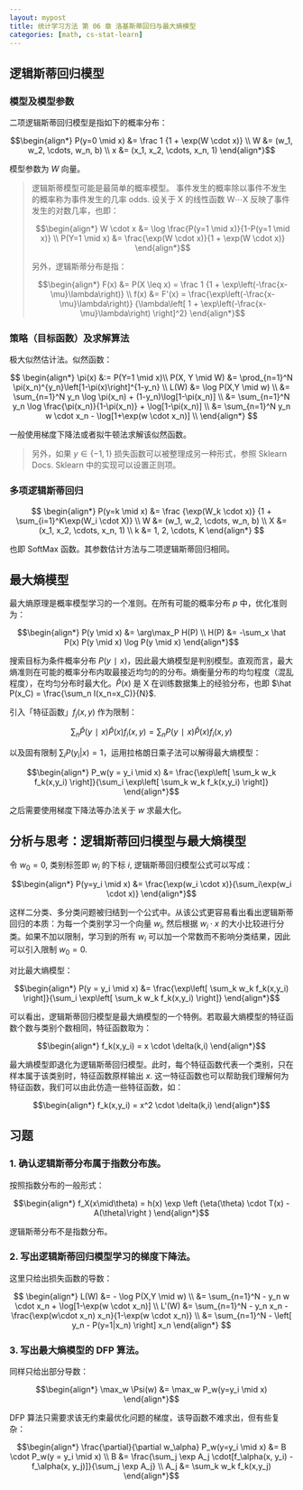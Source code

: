 ```yaml
---
layout: mypost
title: 统计学习方法 第 06 章 洛基斯蒂回归与最大熵模型
categories: [math, cs-stat-learn]
---
```


## 逻辑斯蒂回归模型

### 模型及模型参数

二项逻辑斯蒂回归模型是指如下的概率分布：

$$\begin{align*}
P(y=0 \mid x) &= \frac 1 {1 + \exp(W \cdot x)} \\
W &= (w_1, w_2, \cdots, w_n, b) \\
x &= (x_1, x_2, \cdots, x_n, 1)
\end{align*}$$

模型参数为 *W* 向量。

> 逻辑斯蒂模型可能是最简单的概率模型。 事件发生的概率除以事件不发生的概率称为事件发生的几率 odds. 设关于 X 的线性函数 W⋯X 反映了事件发生的对数几率，也即：
> 
> 
> $$\begin{align*}
> W \cdot x &= \log \frac{P(y=1 \mid x)}{1-P(y=1 \mid x)} \\
> P(Y=1 \mid x) &= \frac{\exp(W \cdot x)}{1 + \exp(W \cdot x)}
> \end{align*}$$
> 
> 另外，逻辑斯蒂分布是指：
> 
> $$\begin{align*}
> F(x) &= P(X \leq x) = \frac 1 {1 + \exp\left(-\frac{x-\mu}\lambda\right)} \\
> f(x) &= F'(x) = \frac{\exp\left(-\frac{x-\mu}\lambda\right)} {\lambda\left[ 1 + \exp\left(-\frac{x-\mu}\lambda\right) \right]^2}
> \end{align*}$$
> 

### 策略（目标函数）及求解算法

极大似然估计法。似然函数：

$$ \begin{align*}
\pi(x) &:= P(Y=1 \mid x)\\
P(X, Y \mid W) &= \prod_{n=1}^N \pi(x_n)^{y_n}\left[1-\pi(x)\right]^{1-y_n} \\
L(W) &= \log P(X,Y \mid w) \\
&= \sum_{n=1}^N y_n \log \pi(x_n) + (1-y_n)\log[1-\pi(x_n)] \\
&= \sum_{n=1}^N y_n \log \frac{\pi(x_n)}{1-\pi(x_n)} + \log[1-\pi(x_n)] \\
&= \sum_{n=1}^N y_n w \cdot x_n - \log[1+\exp(w \cdot x_n)] \\
\end{align*} $$

一般使用梯度下降法或者拟牛顿法求解该似然函数。

> 另外，如果 $y\in\{-1, 1\}$ 损失函数可以被整理成另一种形式，参照 Sklearn Docs. Sklearn 中的实现可以设置正则项。

### 多项逻辑斯蒂回归

$$
\begin{align*}
P(y=k \mid x) &= \frac {\exp(W_k \cdot x)} {1 + \sum_{i=1}^K\exp(W_i \cdot X)} \\
W &= (w_1, w_2, \cdots, w_n, b) \\
X &= (x_1, x_2, \cdots, x_n, 1) \\
k &= 1, 2, \cdots, K
\end{align*}
$$

也即 SoftMax 函数。其参数估计方法与二项逻辑斯蒂回归相同。

## 最大熵模型

最大熵原理是概率模型学习的一个准则。在所有可能的概率分布 $p$ 中，优化准则为：

$$\begin{align*}
P(y \mid x) &= \arg\max_P H(P) \\
H(P) &= -\sum_x \hat P(x) P(y \mid x) \log P(y \mid x)
\end{align*}$$

搜索目标为条件概率分布 $P(y∣x)$，因此最大熵模型是判别模型。直观而言，最大熵准则在可能的概率分布内取最接近均匀的的分布。熵衡量分布的均匀程度（混乱程度），在均匀分布时最大化。$\hat P(x)$ 是 X 在训练数据集上的经验分布，也即 $\hat P(x_C) = \frac{\sum_n I(x_n=x_C)}{N}$.

引入「特征函数」$f_j(x, y)$ 作为限制：

$$
\sum_n \hat P(y∣x) \hat P(x) f_i(x,y) = \sum_n P(y∣x)\hat P(x)f_i(x,y)
$$

以及固有限制 $\sum_i P(y_i|x)=1$，运用拉格朗日乘子法可以解得最大熵模型：

$$\begin{align*}
P_w(y = y_i \mid x) &= \frac{\exp\left[ \sum_k w_k f_k(x,y_i) \right]}{\sum_i \exp\left[ \sum_k w_k f_k(x,y_i) \right]}
\end{align*}$$

之后需要使用梯度下降法等办法关于 $w$ 求最大化。

## 分析与思考：逻辑斯蒂回归模型与最大熵模型

令 $w_0=0$, 类别标签即 $w_i$ 的下标 $i$, 逻辑斯蒂回归模型公式可以写成：

$$\begin{align*}
P(y=y_i \mid x) &= \frac{\exp(w_i \cdot x)}{\sum_i\exp(w_i \cdot x)}
\end{align*}$$

这样二分类、多分类问题被归结到一个公式中。从该公式更容易看出看出逻辑斯蒂回归的本质：为每一个类别学习一个向量 $w_i$, 然后根据 $w_i \cdot x$ 的大小比较进行分类。如果不加以限制，学习到的所有 $w_i$ 可以加一个常数而不影响分类结果，因此可以引入限制 $w_0=0$.

对比最大熵模型：

$$\begin{align*}
P(y = y_i \mid x) &= \frac{\exp\left[ \sum_k w_k f_k(x,y_i) \right]}{\sum_i \exp\left[ \sum_k w_k f_k(x,y_i) \right]}
\end{align*}$$

可以看出，逻辑斯蒂回归模型是最大熵模型的一个特例。若取最大熵模型的特征函数个数与类别个数相同，特征函数取为：

$$\begin{align*}
f_k(x,y_i) = x \cdot \delta(k,i)
\end{align*}$$

最大熵模型即退化为逻辑斯蒂回归模型。此时，每个特征函数代表一个类别，只在样本属于该类别时，特征函数原样输出 *x*. 这一特征函数也可以帮助我们理解何为特征函数，我们可以由此仿造一些特征函数，如：

$$\begin{align*}
f_k(x,y_i) = x^2 \cdot \delta(k,i)
\end{align*}$$

## 习题

### 1. 确认逻辑斯蒂分布属于指数分布族。

按照指数分布的一般形式：

$$\begin{align*}
f_X(x\mid\theta) = h(x) \exp \left (\eta(\theta) \cdot T(x) -A(\theta)\right )
\end{align*}$$

逻辑斯蒂分布不是指数分布。

### 2. 写出逻辑斯蒂回归模型学习的梯度下降法。

这里只给出损失函数的导数：

$$ \begin{align*}
L(W) &= - \log P(X,Y \mid w) \\
&= \sum_{n=1}^N - y_n w \cdot x_n + \log[1-\exp(w \cdot x_n)] \\
L'(W) &= \sum_{n=1}^N - y_n x_n - \frac{\exp(w\cdot x_n) x_n}{1-\exp(w \cdot x_n)} \\
&= \sum_{n=1}^N - \left[ y_n - P(y=1|x_n) \right] x_n
\end{align*} $$

### 3. 写出最大熵模型的 DFP 算法。

同样只给出部分导数：

$$\begin{align*}
\max_w \Psi(w) &= \max_w P_w(y=y_i \mid x)
\end{align*}$$

DFP 算法只需要求该无约束最优化问题的梯度，该导函数不难求出，但有些复杂：

$$\begin{align*}
\frac{\partial}{\partial w_\alpha} P_w(y=y_i \mid x) &= B \cdot P_w(y = y_i \mid x) \\
B &= \frac{\sum_j \exp  A_j \cdot[f_\alpha(x, y_i) - f_\alpha(x, y_j)]}{\sum_j \exp A_j} \\
A_j &= \sum_k w_k f_k(x,y_j)
\end{align*}$$